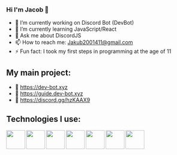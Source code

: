 ### Hi I'm Jacob 👋

- 🔭 I’m currently working on Discord Bot (DevBot)
- 🌱 I’m currently learning JavaScript/React
- 💬 Ask me about DiscordJS
- 📫 How to reach me: Jakub2001411@gmail.com
- ⚡ Fun fact: I took my first steps in programming at the age of 11

## My main project:
- 🌲 https://dev-bot.xyz
- 🌳 https://guide.dev-bot.xyz
- 🌴 https://discord.gg/hzKAAX9

## Technologies I use:
<img align="left" width="50" height="50" src="https://simpleicons.org/icons/discord.svg"><img align="left" width="50" height="50" src="https://simpleicons.org/icons/node-dot-js.svg"><img align="left" width="50" height="50" src="https://simpleicons.org/icons/github.svg"><img align="left" width="50" height="50" src="https://simpleicons.org/icons/html5.svg"><img align="left" width="50" height="50" src="https://simpleicons.org/icons/css3.svg"><img align="left" width="50" height="50" src="https://simpleicons.org/icons/bootstrap.svg"><img align="left" width="50" height="50" src="https://simpleicons.org/icons/git.svg">
